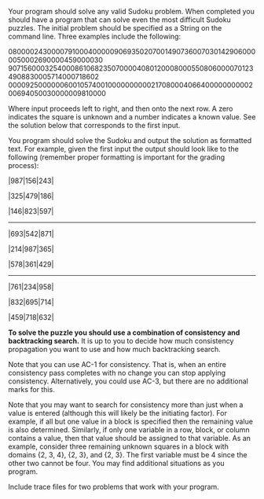 

Your program should solve any valid Sudoku problem. When completed you should have a program that can solve even the most difficult Sudoku puzzles. The initial problem should be specified as a String on the command line.  Three examples include the following:

080000243000079100040000090693502070014907360070301429060000050002690000459000030
907156000325400086106823507000040801200080005508060000701234908830005714000718602
000092500000060010574001000000000021708000406640000000000200694050030000009810000

 Where input proceeds left to right, and then onto the next row.  A zero indicates the square is unknown and a number indicates a known value.  See the solution below that corresponds to the first input.


 You program should solve the Sudoku and output the solution as formatted text.  For example, given the first input the output should look like to the following (remember proper formatting is important for the grading process):

|987|156|243|

|325|479|186|

|146|823|597|

------------

|693|542|871|

|214|987|365|

|578|361|429|

------------

|761|234|958|

|832|695|714|

|459|718|632|

 **To solve the puzzle you should use a combination of consistency and backtracking search.**  It is up to you to decide how much consistency propagation you want to use and how much backtracking search.

Note that you can use AC-1 for consistency.  That is, when an entire consistency pass completes with no change you can stop applying consistency.  Alternatively, you could use AC-3, but there are no additional marks for this.

Note that you may want to search for consistency more than just when a value is entered (although this will likely be the initiating factor).  For example, if all but one value in a block is specified then the remaining value is also determined.  Similarly, if only one variable in a row, block, or column contains a value, then that value should be assigned to that variable.  As an example, consider three remaining unknown squares in a block with domains {2, 3, 4}, {2, 3}, and {2, 3}.  The first variable must be 4 since the other two cannot be four.  You may find additional situations as you program.

Include trace files for two problems that work with your program.

